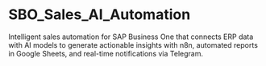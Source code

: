 # SBO_Sales_AI_Automation
Intelligent sales automation for SAP Business One that connects ERP data with AI models to generate actionable insights with n8n, automated reports in Google Sheets, and real-time notifications via Telegram.
